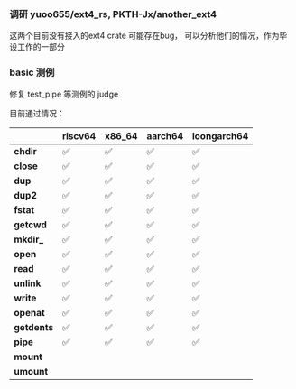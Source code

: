 ### 调研 yuoo655/ext4_rs, PKTH-Jx/another_ext4

这两个目前没有接入的ext4 crate 可能存在bug， 可以分析他们的情况，作为毕设工作的一部分

### basic 测例

修复 test_pipe 等测例的 judge

目前通过情况：

|              | **riscv64** | **x86_64** | **aarch64** | **loongarch64** |
| ------------ | ----------- | ---------- | ----------- | --------------- |
| **chdir**    | ✅           | ✅          | ✅           | ✅               |
| **close**    | ✅           | ✅          | ✅           | ✅               |
| **dup**      | ✅           | ✅          | ✅           | ✅               |
| **dup2**     | ✅           | ✅          | ✅           | ✅               |
| **fstat**    | ✅           | ✅          | ✅           | ✅               |
| **getcwd**   | ✅           | ✅          | ✅           | ✅               |
| **mkdir_**   | ✅           | ✅          | ✅           | ✅               |
| **open**     | ✅           | ✅          | ✅           | ✅               |
| **read**     | ✅           | ✅          | ✅           | ✅               |
| **unlink**   | ✅           | ✅          | ✅           | ✅               |
| **write**    | ✅           | ✅          | ✅           | ✅               |
| **openat**   | ✅           | ✅          | ✅           | ✅               |
| **getdents** | ✅           | ✅          | ✅           | ✅               |
| **pipe**     | ✅           | ✅          | ✅           | ✅               |
| **mount**    |             |            |             |                 |
| **umount**   |             |            |             |                 |
